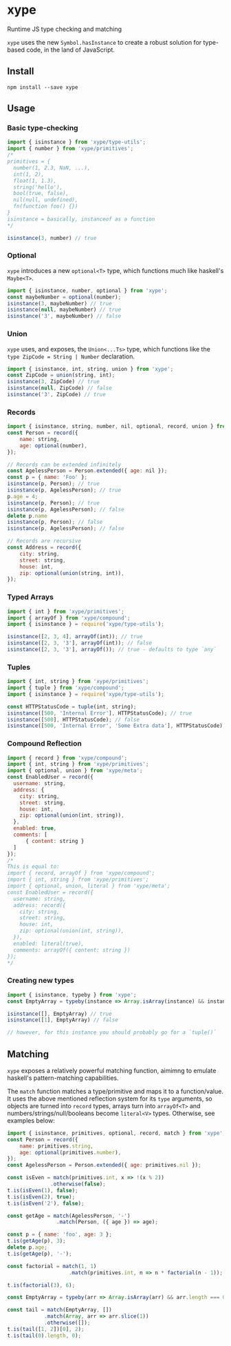 # xype
Runtime JS type checking and matching

`xype` uses the new `Symbol.hasInstance` to create a robust solution for type-based code,
in the land of JavaScript.

## Install
`npm install --save xype`

## Usage
### Basic type-checking

```js
import { isinstance } from 'xype/type-utils';
import { number } from 'xype/primitives';
/*
primitives = {
  number(1, 2.3, NaN, ...),
  int(1, 2),
  float(1, 1.3),
  string('hello'),
  bool(true, false),
  nil(null, undefined),
  fn(function foo() {})
}
isinstance = basically, instanceof as a function
*/

isinstance(3, number) // true
```

### Optional
`xype` introduces a new `optional<T>` type, which functions much like haskell's `Maybe<T>`.

```js
import { isinstance, number, optional } from 'xype';
const maybeNumber = optional(number);
isinstance(3, maybeNumber) // true
isinstance(null, maybeNumber) // true
isinstance('3', maybeNumber) // false
```

### Union
`xype` uses, and exposes, the `Union<...Ts>` type, which functions like the `type ZipCode = String | Number` declaration.

```js
import { isinstance, int, string, union } from 'xype';
const ZipCode = union(string, int);
isinstance(3, ZipCode) // true
isinstance(null, ZipCode) // false
isinstance('3', ZipCode) // true
```

### Records
```js
import { isinstance, string, number, nil, optional, record, union } from 'xype';
const Person = record({
    name: string,
    age: optional(number),
});

// Records can be extended infinitely
const AgelessPerson = Person.extended({ age: nil });
const p = { name: 'Foo' };
isinstance(p, Person); // true
isinstance(p, AgelessPerson); // true
p.age = 4;
isinstance(p, Person); // true
isinstance(p, AgelessPerson); // false
delete p.name
isinstance(p, Person); // false
isinstance(p, AgelessPerson); // false

// Records are recursive
const Address = record({
    city: string,
    street: string,
    house: int,
    zip: optional(union(string, int)),
});
```

### Typed Arrays
```js
import { int } from 'xype/primitives';
import { arrayOf } from 'xype/compound';
import { isinstance } = require('xype/type-utils');

isinstance([2, 3, 4], arrayOf(int)); // true
isinstance([2, 3, '3'], arrayOf(int)); // false
isinstance([2, 3, '3'], arrayOf()); // true - defaults to type `any`
```

### Tuples
```js
import { int, string } from 'xype/primitives';
import { tuple } from 'xype/compound';
import { isinstance } = require('xype/type-utils');

const HTTPStatusCode = tuple(int, string);
isinstance([500, 'Internal Error'], HTTPStatusCode); // true
isinstance([500], HTTPStatusCode); // false
isinstance([500, 'Internal Error', 'Some Extra data'], HTTPStatusCode); // false
```

### Compound Reflection
```js
import { record } from 'xype/compound';
import { int, string } from 'xype/primitives';
import { optional, union } from 'xype/meta';
const EnabledUser = record({
  username: string,
  address: {
    city: string,
    street: string,
    house: int,
    zip: optional(union(int, string)),
  },
  enabled: true,
  comments: [
      { content: string }
  ]
});
/*
This is equal to:
import { record, arrayOf } from 'xype/compound';
import { int, string } from 'xype/primitives';
import { optional, union, literal } from 'xype/meta';
const EnabledUser = record({
  username: string,
  address: record({
    city: string,
    street: string,
    house: int,
    zip: optional(union(int, string)),
  }),
  enabled: literal(true),
  comments: arrayOf({ content: string })
});
*/
```

### Creating new types
```js
import { isinstance, typeby } from 'xype';
const EmptyArray = typeby(instance => Array.isArray(instance) && instance.length === 0);

isinstance([], EmptyArray) // true
isinstance([1], EmptyArray) // false

// however, for this instance you should probably go for a `tuple()`
```

## Matching
`xype` exposes a relatively powerful matching function, aimimng to emulate haskell's pattern-matching capabilities.

The `match` function matches a type/primitive and maps it to a function/value.
It uses the above mentioned reflection system for its `type` arguments, so objects are turned into `record` types,
arrays turn into `arrayOf<T>` and numbers/strings/null/booleans become `literal<V>` types.
Otherwise, see examples below:

```js
import { isinstance, primitives, optional, record, match } from 'xype';
const Person = record({
    name: primitives.string,
    age: optional(primitives.number),
});
const AgelessPerson = Person.extended({ age: primitives.nil });

const isEven = match(primitives.int, x => !(x % 2))
              .otherwise(false);
t.is(isEven(1), false);
t.is(isEven(2), true);
t.is(isEven('2'), false);

const getAge = match(AgelessPerson, '-')
                .match(Person, ({ age }) => age);

const p = { name: 'foo', age: 3 };
t.is(getAge(p), 3);
delete p.age;
t.is(getAge(p), '-');

const factorial = match(1, 1)
                    .match(primitives.int, n => n * factorial(n - 1));

t.is(factorial(3), 6);

const EmptyArray = typeby(arr => Array.isArray(arr) && arr.length === 0);

const tail = match(EmptyArray, [])
            .match(Array, arr => arr.slice(1))
            .otherwise([]);
t.is(tail([1, 2])[0], 2);
t.is(tail(0).length, 0);
```